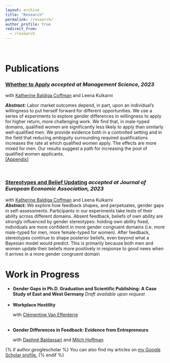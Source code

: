 ```yaml
---
layout: archive
title: "Research"
permalink: /research/
author_profile: true
redirect_from:
  - /research
---
```


<br>

# Publications

### [Whether to Apply](http://manuelacollis.github.io/files/2023_02_Whether_to_Apply.pdf) <i> accepted at Management Science, 2023 </i> <br>

with [Katherine Baldiga Coffman](https://sites.google.com/site/kbaldigacoffman/) and Leena Kulkarni <br>

<b><i>Abstract:</i></b> Labor market outcomes depend, in part, upon an individual’s willingness to put herself forward for different opportunities. We use a series of experiments to explore gender differences in willingness to apply for higher return, more challenging work. We find that, in male-typed domains, qualified women are significantly less likely to apply than similarly well-qualified men. We provide evidence both in a controlled setting and in the field that reducing ambiguity surrounding required qualifications increases the rate at which qualified women apply. The effects are more mixed for men. Our results suggest a path for increasing the pool of qualified women applicants.
<br>
[[Appendix]](http://manuelacollis.github.io/files/2023_02_Whether_to_Apply_appendix.pdf)

<br>

### [Stereotypes and Belief Updating](http://manuelacollis.github.io/files/2021_01_Stereotypes_and_Belief_Updating.pdf) <i> accepted at Journal of European Economic Association, 2023 </i> <br>
with [Katherine Baldiga Coffman](https://sites.google.com/site/kbaldigacoffman/) and Leena Kulkarni <br>
<b><i>Abstract:</i></b> We explore how feedback shapes, and perpetuates, gender gaps in self-assessments. Participants 
in our experiments take tests of their ability across different domains. Absent feedback, beliefs of own 
ability are strongly influenced by gender stereotypes: holding own ability fixed, individuals are more 
confident in more gender congruent domains (i.e. more male-typed for men, more female-typed for 
women). After feedback, stereotypes continue to shape posterior beliefs, even beyond what a Bayesian 
model would predict. This is primarily because both men and women update their beliefs more positively 
in response to good news when it arrives in a more gender congruent domain



# Work in Progress


<ul>
  <li><b>Gender Gaps in Ph.D. Graduation and Scientific Publishing: A Case Study of East and West Germany </b>
 <i>Draft available upon request</i></li> <br>
  <li><b> Workplace Hostility </b> <br/>

with [Clémentine Van Effenterre](https://sites.google.com/site/vaneffenterreclementine/home)
</li> <br>
  <li><b>Gender Differences in Feedback: Evidence from Entrepreneurs</b> <br/>

with [Daphné Baldassari](https://www.daphnebaldassari.com/) and [Mitch Hoffman](https://sites.google.com/site/mhoffman2)</li>
</ul>


[//]: # (<b>Gender Gaps in Ph.D. Graduation and Scientific Publishing: A Case Study of East and West Germany </b>)

[//]: # ()
[//]: # (### <b> Workplace Hostility </b> <br>)

[//]: # (with [Clementine Van Effenterre]&#40;https://sites.google.com/site/vaneffenterreclementine/home&#41;)

[//]: # ()


{% if author.googlescholar %}
  You can also find my articles on <u><a href="{{author.googlescholar}}">my Google Scholar profile</a>.</u>
{% endif %}
